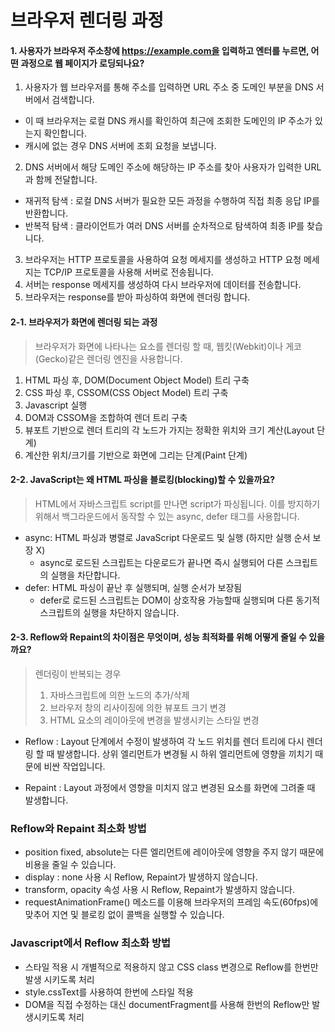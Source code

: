 # 브라우저 렌더링 과정

#### 1. 사용자가 브라우저 주소창에 https://example.com을 입력하고 엔터를 누르면, 어떤 과정으로 웹 페이지가 로딩되나요?

1. 사용자가 웹 브라우저를 통해 주소를 입력하면 URL 주소 중 도메인 부분을 DNS 서버에서 검색합니다.

- 이 때 브라우저는 로컬 DNS 캐시를 확인하여 최근에 조회한 도메인의 IP 주소가 있는지 확인합니다.
- 캐시에 없는 경우 DNS 서버에 조회 요청을 보냅니다.

2. DNS 서버에서 해당 도메인 주소에 해당하는 IP 주소를 찾아 사용자가 입력한 URL과 함께 전달합니다.

- 재귀적 탐색 : 로컬 DNS 서버가 필요한 모든 과정을 수행하여 직접 최종 응답 IP를 반환합니다.
- 반복적 탐색 : 클라이언트가 여러 DNS 서버를 순차적으로 탐색하여 최종 IP를 찾습니다.

3. 브라우저는 HTTP 프로토콜을 사용하여 요청 메세지를 생성하고 HTTP 요청 메세지는 TCP/IP 프로토콜을 사용해 서버로 전송됩니다.
4. 서버는 response 메세지를 생성하여 다시 브라우저에 데이터를 전송합니다.
5. 브라우저는 response를 받아 파싱하여 화면에 렌더링 합니다.

#### 2-1. 브라우저가 화면에 렌더링 되는 과정

> 브라우저가 화면에 나타나는 요소를 렌더링 할 때, 웹킷(Webkit)이나 게코(Gecko)같은 렌더링 엔진을 사용합니다.

1. HTML 파싱 후, DOM(Document Object Model) 트리 구축
2. CSS 파싱 후, CSSOM(CSS Object Model) 트리 구축
3. Javascript 실행
4. DOM과 CSSOM을 조합하여 렌더 트리 구축
5. 뷰포트 기반으로 렌더 트리의 각 노드가 가지는 정확한 위치와 크기 계산(Layout 단계)
6. 계산한 위치/크기를 기반으로 화면에 그리는 단계(Paint 단계)

#### 2-2. JavaScript는 왜 HTML 파싱을 블로킹(blocking)할 수 있을까요?

> HTML에서 자바스크립트 script를 만나면 script가 파싱됩니다. 이를 방지하기 위해서 백그라운드에서 동작할 수 있는 async, defer 태그를 사용합니다.

- async: HTML 파싱과 병렬로 JavaScript 다운로드 및 실행 (하지만 실행 순서 보장 X)
  - async로 로드된 스크립트는 다운로드가 끝나면 즉시 실행되어 다른 스크립트의 실행을 차단합니다.
- defer: HTML 파싱이 끝난 후 실행되며, 실행 순서가 보장됨
  - defer로 로드된 스크립트는 DOM이 상호작용 가능할때 실행되며 다른 동기적 스크립트의 실행을 차단하지 않습니다.

#### 2-3. Reflow와 Repaint의 차이점은 무엇이며, 성능 최적화를 위해 어떻게 줄일 수 있을까요?

> 렌더링이 반복되는 경우
>
> 1. 자바스크립트에 의한 노드의 추가/삭제
> 2. 브라우저 창의 리사이징에 의한 뷰포트 크기 변경
> 3. HTML 요소의 레이아웃에 변경을 발생시키는 스타일 변경

- Reflow : Layout 단계에서 수정이 발생하여 각 노드 위치를 렌더 트리에 다시 렌더링 할 때 발생합니다. 상위 엘리먼트가 변경될 시 하위 엘리먼트에 영향을 끼치기 때문에 비싼 작업입니다.

- Repaint : Layout 과정에서 영향을 미치지 않고 변경된 요소를 화면에 그려줄 때 발생합니다.

### Reflow와 Repaint 최소화 방법

- position fixed, absolute는 다른 엘리먼트에 레이아웃에 영향을 주지 않기 때문에 비용을 줄일 수 있습니다.
- display : none 사용 시 Reflow, Repaint가 발생하지 않습니다.
- transform, opacity 속성 사용 시 Reflow, Repaint가 발생하지 않습니다.
- requestAnimationFrame() 메소드를 이용해 브라우저의 프레임 속도(60fps)에 맞추어 지연 및 블로킹 없이 콜백을 실행할 수 있습니다.

### Javascript에서 Reflow 최소화 방법

- 스타일 적용 시 개별적으로 적용하지 않고 CSS class 변경으로 Reflow를 한번만 발생 시키도록 처리
- style.cssText를 사용하여 한번에 스타일 적용
- DOM을 직접 수정하는 대신 documentFragment를 사용해 한번의 Reflow만 발생시키도록 처리
